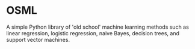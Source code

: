 # OSML
A simple Python library of 'old school' machine learning methods such as linear regression, logistic regression, naive Bayes, decision trees, and support vector machines.
